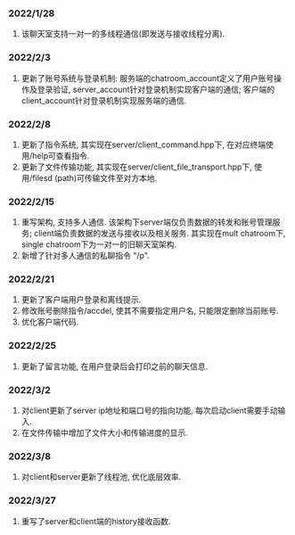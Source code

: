 ### 2022/1/28
1. 该聊天室支持一对一的多线程通信(即发送与接收线程分离).

### 2022/2/3
1. 更新了账号系统与登录机制: 服务端的chatroom_account定义了用户账号操作及登录验证, server_account针对登录机制实现客户端的通信; 客户端的client_account针对登录机制实现服务端的通信.

### 2022/2/8
1. 更新了指令系统, 其实现在server/client_command.hpp下, 在对应终端使用/help可查看指令.
2. 更新了文件传输功能, 其实现在server/client_file_transport.hpp下, 使用/filesd (path)可传输文件至对方本地. 

### 2022/2/15
1. 重写架构, 支持多人通信. 该架构下server端仅负责数据的转发和账号管理服务; client端负责数据的发送与接收以及相关服务. 其实现在mult chatroom下, single chatroom下为一对一的旧聊天室架构. 
2. 新增了针对多人通信的私聊指令 "/p".

### 2022/2/21
1. 更新了客户端用户登录和离线提示.
2. 修改账号删除指令/accdel, 使其不需要指定用户名, 只能限定删除当前账号.
3. 优化客户端代码.

### 2022/2/25
1. 更新了留言功能, 在用户登录后会打印之前的聊天信息.

### 2022/3/2
1. 对client更新了server ip地址和端口号的指向功能, 每次启动client需要手动输入.
2. 在文件传输中增加了文件大小和传输进度的显示.

### 2022/3/8
1. 对client和server更新了线程池, 优化底层效率.

### 2022/3/27
1. 重写了server和client端的history接收函数.